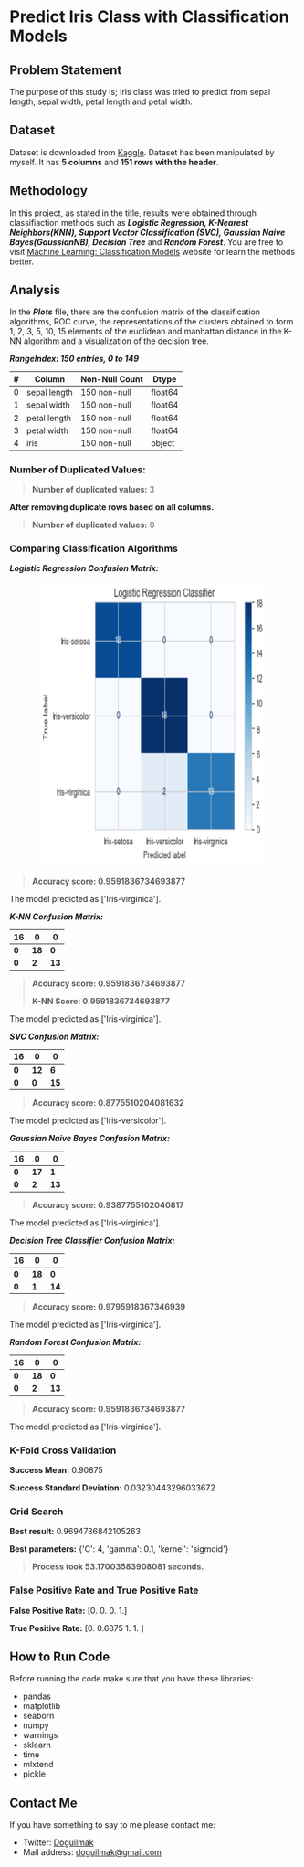 
#  Predict Iris Class with Classification Models


## Problem Statement

The purpose of this study is; Iris class was tried to predict from sepal length, sepal width, petal length and petal width.

## Dataset

Dataset is downloaded from [Kaggle](https://www.kaggle.com/uciml/iris).  Dataset has been manipulated by myself. It has **5 columns** and **151 rows with the header**.

## Methodology

In this project, as stated in the title, results were obtained through classifiaction methods such as ***Logistic Regression, K-Nearest Neighbors(KNN), Support Vector Classification (SVC), Gaussian Naive Bayes(GaussianNB), Decision Tree*** and ***Random Forest***.  You are free to visit [Machine Learning: Classification Models](https://medium.com/fuzz/machine-learning-classification-models-3040f71e2529) website for learn the methods better.

## Analysis

In the ***Plots*** file, there are the confusion matrix of the classification algorithms, ROC curve, the representations of the clusters obtained to form 1, 2, 3, 5, 10, 15 elements of the euclidean and manhattan distance in the K-NN algorithm and a visualization of the decision tree.

***RangeIndex: 150 entries, 0 to 149***

| # | Column | Non-Null Count | Dtype |
|--|--|--|--|
| 0 | sepal length | 150 non-null | float64
| 1 | sepal width | 150 non-null | float64
| 2 | petal length | 150 non-null | float64
| 3 | petal width | 150 non-null | float64
| 4 | iris | 150 non-null | object

### **Number of Duplicated Values:**

> **Number of duplicated values:**   3  
 
**After removing duplicate rows based on all columns.** 
> **Number of duplicated values:**   0

### Comparing Classification Algorithms

***Logistic Regression Confusion Matrix:***

<p align="center">
    <img width="400" height="500" src="Plots/Logistic_Regression_Confusion_Matrix.png"> 
</p>

> **Accuracy score: 0.9591836734693877**

The model predicted as ['Iris-virginica'].

***K-NN Confusion Matrix:***

|16 | 0 | 0 |
|--|--|--|
| **0** | **18** | **0** |
| **0** | **2** | **13** |

> **Accuracy score: 0.9591836734693877**
> 
> **K-NN Score: 0.9591836734693877**

The model predicted as ['Iris-virginica'].

***SVC Confusion Matrix:***

|16 | 0 | 0 |
|--|--|--|
| **0** | **12** | **6** |
| **0** | **0** | **15** |

> **Accuracy score: 0.8775510204081632**

The model predicted as ['Iris-versicolor'].

***Gaussian Naive Bayes Confusion Matrix:***

| 16 | 0 | 0 |
|--|--|--|
| **0** | **17** | **1** |
| **0** | **2** | **13** |

> **Accuracy score: 0.9387755102040817**

The model predicted as ['Iris-virginica'].

***Decision Tree Classifier Confusion Matrix:***

| 16 | 0 | 0 |
|--|--|--|
| **0** | **18** | **0** |
| **0** | **1** | **14** |

> **Accuracy score: 0.9795918367346939**

The model predicted as ['Iris-virginica'].

***Random Forest Confusion Matrix:***

| 16 | 0 | 0 |
|--|--|--|
| **0** | **18** | **0** |
| **0** | **2** | **13** |

> **Accuracy score: 0.9591836734693877**

The model predicted as ['Iris-virginica'].

### K-Fold Cross Validation

**Success Mean:**
 0.90875
 
**Success Standard Deviation:**
 0.03230443296033672

### Grid Search

**Best result:**
 0.9694736842105263
 
**Best parameters:**
{'C': 4, 'gamma': 0.1, 'kernel': 'sigmoid'}
 
> **Process took 53.17003583908081 seconds.**

### False Positive Rate and True Positive Rate

**False Positive Rate:**
[0. 0. 0. 1.]

**True Positive Rate:**
[0.     0.6875 1.     1.    ]


## How to Run Code

Before running the code make sure that you have these libraries:

 - pandas 
 - matplotlib
 - seaborn
 - numpy
 - warnings
 - sklearn
 - time
 - mlxtend
 - pickle
    
## Contact Me

If you have something to say to me please contact me: 

 - Twitter: [Doguilmak](https://twitter.com/Doguilmak)
 - Mail address: doguilmak@gmail.com
 
